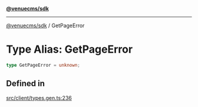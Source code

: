 [**@venuecms/sdk**](../Index.md)

***

[@venuecms/sdk](../Index.md) / GetPageError

# Type Alias: GetPageError

```ts
type GetPageError = unknown;
```

## Defined in

[src/client/types.gen.ts:236](https://github.com/venuecms/sdk/blob/2ca50bf1921627009457658807ac341d342a13a9/src/client/types.gen.ts#L236)

